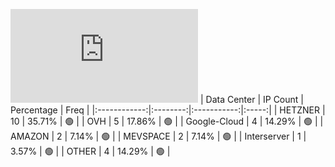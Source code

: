 ![Diagramm](https://github.com/obajay/StateSync-snapshots/blob/main/Projects/Carbon/1/README.md)
| Data Center | IP Count | Percentage | Freq |
|:------------:|:--------:|:-----------:|:-----:|
| HETZNER | 10 | 35.71% | 🟢 |
| OVH | 5 | 17.86% | 🟢 |
| Google-Cloud | 4 | 14.29% | 🟢 |
| AMAZON | 2 | 7.14% | 🟢 |
| MEVSPACE | 2 | 7.14% | 🟢 |
| Interserver | 1 | 3.57% | 🟢 |
| OTHER | 4 | 14.29% | 🟢 |